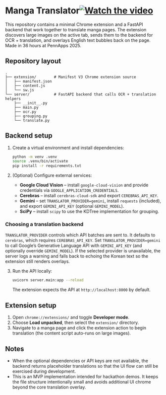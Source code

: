 # Manga Translator[![Watch the video](https://img.youtube.com/vi/j_XAp7havFI/maxresdefault.jpg)](https://youtu.be/j_XAp7havFI)

This repository contains a minimal Chrome extension and a FastAPI backend that work together to translate manga pages. The extension discovers large images on the active tab, sends them to the backend for OCR + translation, and overlays English text bubbles back on the page. Made in 36 hours at PennApps 2025.

## Repository layout

```
.
├── extension/        # Manifest V3 Chrome extension source
│   ├── manifest.json
│   ├── content.js
│   └── sw.js
└── server/           # FastAPI backend that calls OCR + translation helpers
    ├── __init__.py
    ├── main.py
    ├── ocr.py
    ├── grouping.py
    └── translate.py
```

## Backend setup

1. Create a virtual environment and install dependencies:

   ```bash
   python -m venv .venv
   source .venv/bin/activate
   pip install -r requirements.txt
   ```

2. (Optional) Configure external services:

   * **Google Cloud Vision** – install `google-cloud-vision` and provide credentials via `GOOGLE_APPLICATION_CREDENTIALS`.
   * **Cerebras** – install `cerebras-cloud-sdk` and export `CEREBRAS_API_KEY`.
   * **Gemini** – set `TRANSLATOR_PROVIDER=gemini`, install `requests` (included), and export `GEMINI_API_KEY` (optional `GEMINI_MODEL`).
    * **SciPy** – install `scipy` to use the KDTree implementation for grouping.

### Choosing a translation backend

`TRANSLATOR_PROVIDER` controls which API batches are sent to. It defaults to `cerebras`, which requires `CEREBRAS_API_KEY`. Set `TRANSLATOR_PROVIDER=gemini` to call Google’s Generative Language API with `GEMINI_API_KEY` (and optionally override `GEMINI_MODEL`). If the selected provider is unavailable, the server logs a warning and falls back to echoing the Korean text so the extension still renders overlays.

3. Run the API locally:

   ```bash
   uvicorn server.main:app --reload
   ```

   The extension expects the API at `http://localhost:8000` by default.

## Extension setup

1. Open `chrome://extensions/` and toggle **Developer mode**.
2. Choose **Load unpacked**, then select the `extension/` directory.
3. Navigate to a manga page and click the extension action to begin translation (the content script auto-runs on large images).

## Notes

* When the optional dependencies or API keys are not available, the backend returns placeholder translations so that the UI flow can still be exercised during development.
* This is an MVP implementation intended for hackathon demos. It keeps the file structure intentionally small and avoids additional UI chrome beyond the core translation overlay.
